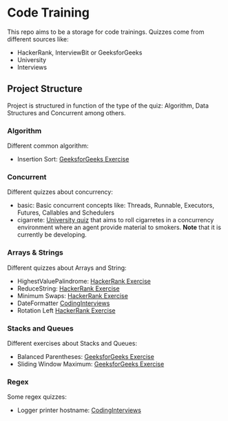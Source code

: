 # Code Training

This repo aims to be a storage for code trainings. Quizzes come from different sources like:

 - HackerRank, InterviewBit or GeeksforGeeks
 - University
 - Interviews
 
 ## Project Structure
 
 Project is structured in function of the type of the quiz: Algorithm, Data Structures and Concurrent among others.
 
 ### Algorithm 
  
  Different common algorithm:
  
  - Insertion Sort: [GeeksforGeeks Exercise](https://www.geeksforgeeks.org/insertion-sort/)
 
 ### Concurrent
 
 Different quizzes about concurrency:
 
  - basic: Basic concurrent concepts like: Threads, Runnable, Executors, Futures, Callables and Schedulers  
  - cigarrete: [University quiz](http://enacademic.com/dic.nsf/enwiki/1409197) that aims to roll cigarretes in 
  a concurrency environment where an agent provide material to smokers. **Note** that it is currently be developing.
 
 ### Arrays & Strings

Different quizzes about Arrays and String: 

 - HighestValuePalindrome: [HackerRank Exercise](https://www.hackerrank.com/challenges/richie-rich/problem)
 - ReduceString: [HackerRank Exercise](https://www.hackerrank.com/challenges/string-reduction/problem)
 - Minimum Swaps: [HackerRank Exercise](https://www.hackerrank.com/challenges/minimum-swaps-2/problem)
 - DateFormatter [CodingInterviews](https://github.com/jayshah19949596/CodingInterviews/tree/master/Twilio%20Software%20Engineer%20-%20New%20Grad-Part-1#1-reformatting-dates)
 - Rotation Left [HackerRank Exercise](https://www.hackerrank.com/challenges/ctci-array-left-rotation/problem?h_l=interview&playlist_slugs%5B%5D=interview-preparation-kit&playlist_slugs%5B%5D=arrays)
 
 ### Stacks and Queues
  
Different exercises about Stacks and Queues:

 - Balanced Parentheses: [GeeksforGeeks Exercise](https://www.geeksforgeeks.org/check-for-balanced-parentheses-in-an-expression/)
 - Sliding Window Maximum: [GeeksforGeeks Exercise](https://www.geeksforgeeks.org/sliding-window-maximum-maximum-of-all-subarrays-of-size-k/)
 
 ### Regex
 
 Some regex quizzes:
  
 - Logger printer hostname: [CodingInterviews](https://github.com/jayshah19949596/CodingInterviews/tree/master/Twilio%20Software%20Engineer%20-%20New%20Grad-Part-1#2-hosts-and-total-number-of-requests)
